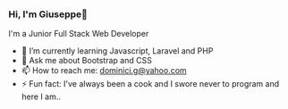 ### Hi, I'm Giuseppe👋

I'm a Junior Full Stack Web Developer

- 🌱 I’m currently learning Javascript, Laravel and PHP
- 💬 Ask me about Bootstrap and CSS
- 📫 How to reach me: dominici.g@yahoo.com
- ⚡ Fun fact: I've always been a cook and I swore never to program and here I am..



<!--
**GiuseppeDominici/GiuseppeDominici** is a ✨ _special_ ✨ repository because its `README.md` (this file) appears on your GitHub profile.

Here are some ideas to get you started:

- 🔭 I’m currently working on ...

- 👯 I’m looking to collaborate on ...
- 🤔 I’m looking for help with ...


- 😄 Pronouns: ...

-->
